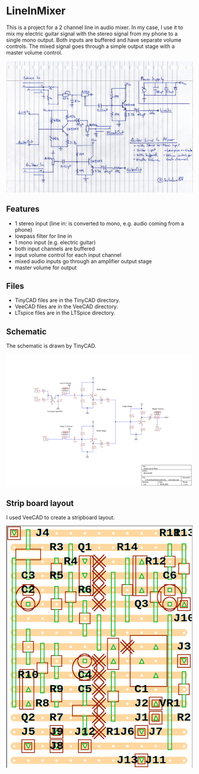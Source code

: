 # LineInMixer

This is a project for a 2 channel line in audio mixer.
In my case, I use it to mix my electric guitar signal with the stereo signal from my phone to a single mono output. Both inputs are buffered and have separate volume controls. The mixed signal goes through a simple output stage with a master volume control.

![planning](Schematic_handdrawn.jpg)

## Features
* 1 stereo input (line in: is converted to mono, e.g. audio coming from a phone)
* lowpass filter for line in
* 1 mono input (e.g. electric guitar)
* both input channels are buffered
* input volume control for each input channel
* mixed audio inputs go through an amplifier output stage
* master volume for output

## Files
* TinyCAD files are in the TinyCAD directory.
* VeeCAD files are in the VeeCAD directory.
* LTspice files are in the LTSpice directory.

## Schematic
The schematic is drawn by TinyCAD.

![schematic](schematic_TinyCAD.png)

## Strip board layout
I used VeeCAD to create a stripboard layout.

![stripboard](stripboard.png)
